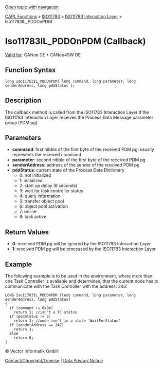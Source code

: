 [Open topic with navigation](../../../../../../CANoeDEFamily.htm#Topics/CAPLFunctions/ISO11783/ISOInteractionLayer/Functions/CAPLfunctionIso11783ILPDDOnPDM.md)

[CAPL Functions](../../../CAPLfunctions.md) » [ISO11783](../../CAPLfunctionsISO11783Overview.md) » [ISO11783 Interaction Layer](../CAPLfunctionsISOILOverview.md) » Iso11783IL_PDDOnPDM

# Iso11783IL_PDDOnPDM (Callback)

[Valid for](../../../../Shared/FeatureAvailability.md): CANoe DE • CANoe4SW DE

## Function Syntax

```plaintext
long Iso11783IL_PDDOnPDM( long command, long parameter, long senderAddress, long pddStatus );
```

## Description

The callback method is called from the ISO11783 Interaction Layer if the ISO11783 Interaction Layer receives the Process Data Message parameter group (PDM pg).

## Parameters

- **command**: first nibble of the first byte of the received PDM pg; usually represents the received command
- **parameter**: second nibble of the first byte of the received PDM pg
- **senderAddress**: address of the sender of the received PDM pg
- **pddStatus**: current state of the Process Data Dictionary
  - 0: not initialized
  - 1: initialized
  - 2: start up delay (6 seconds)
  - 3: wait for task controller status
  - 4: query information
  - 5: transfer object pool
  - 6: object pool activation
  - 7: online
  - 8: task active

## Return Values

- **0**: received PDM pg will be ignored by the ISO11783 Interaction Layer
- **1**: received PDM pg will be processed by the ISO11783 Interaction Layer

## Example

The following example is to be used in the environment, where more than one Task Controller is available and determines, that the current node has to communicate with the Task Controller with the address: 246:

```plaintext
LONG Iso11783IL_PDDOnPDM (long command, long parameter, long senderAddress, long pddStatus)
{
  if (command != 0x0e)
    return 1; //isn't a TC status
  if (pddStatus != 3)
    return 1; //node isn't in a state 'WaitForStatus'
  if (senderAddress == 247)
    return 1;
  else
    return 0;
}
```

© Vector Informatik GmbH

[Contact/Copyright/License](../../../../Shared/ContactCopyrightLicense.md) | [Data Privacy Notice](https://www.vector.com/int/en/company/get-info/privacy-policy/)